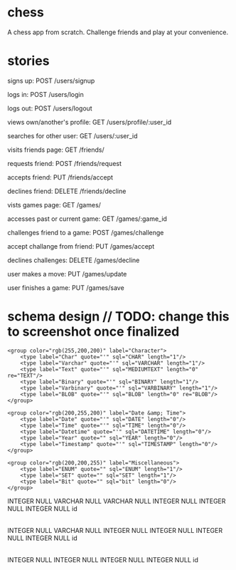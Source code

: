 # chess
A chess app from scratch. Challenge friends and play at your convenience.

# stories
signs up: POST
/users/signup

logs in: POST
/users/login

logs out: POST
/users/logout

views own/another's profile: GET
/users/profile/:user_id

searches for other user: GET
/users/:user_id

visits friends page: GET
/friends/

requests friend: POST
/friends/request

accepts friend: PUT
/friends/accept

declines friend: DELETE
/friends/decline

vists games page: GET
/games/

accesses past or current game: GET
/games/:game_id

challenges friend to a game: POST
/games/challenge

accept challange from friend: PUT
/games/accept

declines challenges: DELETE
/games/decline

user makes a move: PUT
/games/update

user finishes a game: PUT
/games/save

# schema design // TODO: change this to screenshot once finalized
<?xml version="1.0" encoding="utf-8" ?>
<!-- SQL XML created by WWW SQL Designer, https://github.com/ondras/wwwsqldesigner/ -->
<!-- Active URL: http://ondras.zarovi.cz/sql/demo/?keyword=default -->
<sql>
<datatypes db="mysql">
    <group color="rgb(238,238,170)" label="Numeric">
        <type label="Integer" quote="" sql="INTEGER" length="0"/>
         <type label="TINYINT" quote="" sql="TINYINT" length="0"/>
         <type label="SMALLINT" quote="" sql="SMALLINT" length="0"/>
         <type label="MEDIUMINT" quote="" sql="MEDIUMINT" length="0"/>
         <type label="INT" quote="" sql="INT" length="0"/>
        <type label="BIGINT" quote="" sql="BIGINT" length="0"/>
        <type label="Decimal" quote="" sql="DECIMAL" length="1" re="DEC"/>
        <type label="Single precision" quote="" sql="FLOAT" length="0"/>
        <type label="Double precision" quote="" sql="DOUBLE" length="0" re="DOUBLE"/>
    </group>

    <group color="rgb(255,200,200)" label="Character">
        <type label="Char" quote="'" sql="CHAR" length="1"/>
        <type label="Varchar" quote="'" sql="VARCHAR" length="1"/>
        <type label="Text" quote="'" sql="MEDIUMTEXT" length="0" re="TEXT"/>
        <type label="Binary" quote="'" sql="BINARY" length="1"/>
        <type label="Varbinary" quote="'" sql="VARBINARY" length="1"/>
        <type label="BLOB" quote="'" sql="BLOB" length="0" re="BLOB"/>
    </group>

    <group color="rgb(200,255,200)" label="Date &amp; Time">
        <type label="Date" quote="'" sql="DATE" length="0"/>
        <type label="Time" quote="'" sql="TIME" length="0"/>
        <type label="Datetime" quote="'" sql="DATETIME" length="0"/>
        <type label="Year" quote="" sql="YEAR" length="0"/>
        <type label="Timestamp" quote="'" sql="TIMESTAMP" length="0"/>
    </group>
    
    <group color="rgb(200,200,255)" label="Miscellaneous">
        <type label="ENUM" quote="" sql="ENUM" length="1"/>
        <type label="SET" quote="" sql="SET" length="1"/>
        <type label="Bit" quote="" sql="bit" length="0"/>
    </group>
</datatypes><table x="556" y="133" name="Users">
<row name="id" null="1" autoincrement="1">
<datatype>INTEGER</datatype>
<default>NULL</default></row>
<row name="username" null="1" autoincrement="0">
<datatype>VARCHAR</datatype>
<default>NULL</default></row>
<row name="password" null="1" autoincrement="0">
<datatype>VARCHAR</datatype>
<default>NULL</default></row>
<row name="wins" null="1" autoincrement="0">
<datatype>INTEGER</datatype>
<default>NULL</default></row>
<row name="losses" null="1" autoincrement="0">
<datatype>INTEGER</datatype>
<default>NULL</default></row>
<row name="draws" null="1" autoincrement="0">
<datatype>INTEGER</datatype>
<default>NULL</default></row>
<key type="PRIMARY" name="">
<part>id</part>
</key>
</table>
<table x="830" y="165" name="Games">
<row name="id" null="1" autoincrement="1">
<datatype>INTEGER</datatype>
<default>NULL</default></row>
<row name="current_position" null="1" autoincrement="0">
<datatype>VARCHAR</datatype>
<default>NULL</default></row>
<row name="move_history" null="1" autoincrement="0">
<datatype>INTEGER</datatype>
<default>NULL</default></row>
<row name="id_white" null="1" autoincrement="0">
<datatype>INTEGER</datatype>
<default>NULL</default><relation table="Users" row="id" />
</row>
<row name="id_black" null="1" autoincrement="0">
<datatype>INTEGER</datatype>
<default>NULL</default><relation table="Users" row="id" />
</row>
<row name="accepted" null="1" autoincrement="0">
<datatype>INTEGER</datatype>
<default>NULL</default></row>
<key type="PRIMARY" name="">
<part>id</part>
</key>
</table>
<table x="287" y="197" name="friends">
<row name="id" null="1" autoincrement="1">
<datatype>INTEGER</datatype>
<default>NULL</default></row>
<row name="id_user1" null="1" autoincrement="0">
<datatype>INTEGER</datatype>
<default>NULL</default><relation table="Users" row="id" />
</row>
<row name="id_user2" null="1" autoincrement="0">
<datatype>INTEGER</datatype>
<default>NULL</default><relation table="Users" row="id" />
</row>
<row name="accepted" null="1" autoincrement="0">
<datatype>INTEGER</datatype>
<default>NULL</default></row>
<key type="PRIMARY" name="">
<part>id</part>
</key>
</table>
</sql>